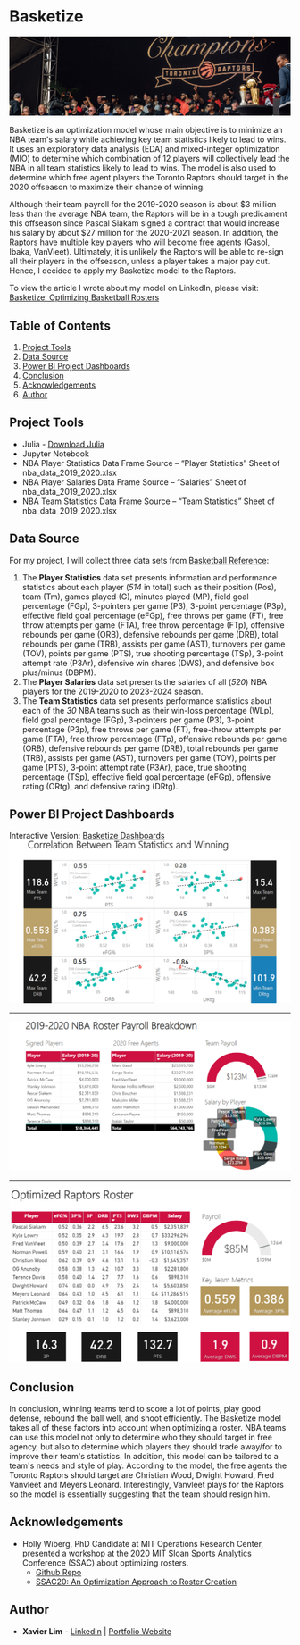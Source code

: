 # Basketize
![Basketize Header](https://github.com/xavier-lim/basketize/blob/master/images/basketize_header.jpg)

Basketize is an optimization model whose main objective is to minimize an NBA team's salary while achieving key team statistics likely to lead to wins. It uses an exploratory data analysis (EDA) and mixed-integer optimization (MIO) to determine which combination of 12 players will collectively lead the NBA in all team statistics likely to lead to wins. The model is also used to determine which free agent players the Toronto Raptors should target in the 2020 offseason to maximize their chance of winning.

Although their team payroll for the 2019-2020 season is about $3 million less than the average NBA team, the Raptors will be in a tough predicament this offseason since Pascal Siakam signed a contract that would increase his salary by about $27 million for the 2020-2021 season. In addition, the Raptors have multiple key players who will become free agents (Gasol, Ibaka, VanVleet). Ultimately, it is unlikely the Raptors will be able to re-sign all their players in the offseason, unless a player takes a major pay cut. Hence, I decided to apply my Basketize model to the Raptors.

To view the article I wrote about my model on LinkedIn, please visit: [Basketize: Optimizing Basketball Rosters](https://www.linkedin.com/pulse/basketize-optimizing-basketball-rosters-xavier-lim/)

## Table of Contents
1.	[Project Tools](https://github.com/xavier-lim/basketize#project-tools)
2.	[Data Source](https://github.com/xavier-lim/basketize#data-source)
3.	[Power BI Project Dashboards](https://github.com/xavier-lim/basketize#power-bi-project-dashboards)
4.	[Conclusion](https://github.com/xavier-lim/basketize#conclusion)
5.	[Acknowledgements](https://github.com/xavier-lim/basketize#acknowledgements)
6.	[Author](https://github.com/xavier-lim/basketize#author)

## Project Tools
* Julia - [Download Julia](https://julialang.org/downloads/) 
* Jupyter Notebook
*	NBA Player Statistics Data Frame Source – “Player Statistics” Sheet of nba_data_2019_2020.xlsx
*	NBA Player Salaries Data Frame Source – “Salaries” Sheet of nba_data_2019_2020.xlsx
*	NBA Team Statistics Data Frame Source – “Team Statistics” Sheet of nba_data_2019_2020.xlsx

## Data Source
For my project, I will collect three data sets from [Basketball Reference](https://www.basketball-reference.com/):

1.	The **Player Statistics** data set presents information and performance statistics about each player (*514* in total) such as their position (Pos), team (Tm), games played (G), minutes played (MP), field goal percentage (FGp), 3-pointers per game (P3), 3-point percentage (P3p), effective field goal percentage (eFGp), free throws per game (FT), free throw attempts per game (FTA), free throw percentage (FTp), offensive rebounds per game (ORB), defensive rebounds per game (DRB), total rebounds per game (TRB), assists per game (AST), turnovers per game (TOV), points per game (PTS), true shooting percentage (TSp), 3-point attempt rate (P3Ar), defensive win shares (DWS), and defensive box plus/minus (DBPM).
2.	The **Player Salaries** data set presents the salaries of all (*520*) NBA players for the 2019-2020 to 2023-2024 season.
3.	The **Team Statistics** data set presents performance statistics about each of the *30* NBA teams such as their win-loss percentage (WLp), field goal percentage (FGp), 3-pointers per game (P3), 3-point percentage (P3p), free throws per game (FT), free-throw attempts per game (FTA), free throw percentage (FTp), offensive rebounds per game (ORB), defensive rebounds per game (DRB), total rebounds per game (TRB), assists per game (AST), turnovers per game (TOV), points per game (PTS), 3-point attempt rate (P3Ar), pace, true shooting percentage (TSp), effective field goal percentage (eFGp), offensive rating (ORtg), and defensive rating (DRtg).



## Power BI Project Dashboards
Interactive Version: [Basketize Dashboards](https://xavier-lim.github.io/BasketizeDashboards.html)
![Correlations](https://github.com/xavier-lim/basketize/blob/master/images/correlations.PNG)

---

![Payroll](https://github.com/xavier-lim/basketize/blob/master/images/payroll.PNG)

---

![Raptors](https://github.com/xavier-lim/basketize/blob/master/images/optimized_raptors.PNG)

## Conclusion
In conclusion, winning teams tend to score a lot of points, play good defense, rebound the ball well, and shoot efficiently. The Basketize model takes all of these factors into account when optimizing a roster. NBA teams can use this model not only to determine who they should target in free agency, but also to determine which players they should trade away/for to improve their team's statistics. In addition, this model can be tailored to a team's needs and style of play. According to the model, the free agents the Toronto Raptors should target are Christian Wood, Dwight Howard, Fred Vanvleet and Meyers Leonard. Interestingly, Vanvleet plays for the Raptors so the model is essentially suggesting that the team should resign him.

## Acknowledgements
* Holly Wiberg, PhD Candidate at MIT Operations Research Center, presented a workshop at the 2020 MIT Sloan Sports Analytics Conference (SSAC) about optimizing rosters.
  * [Github Repo](https://github.com/hwiberg/SSAC2020)
  * [SSAC20: An Optimization Approach to Roster Creation](https://www.youtube.com/watch?v=_eBk1bSjDs8)

## Author

* **Xavier Lim** - [LinkedIn](https://www.linkedin.com/in/xavier-lim14/) | [Portfolio Website]( https://xavier-lim.github.io/)
